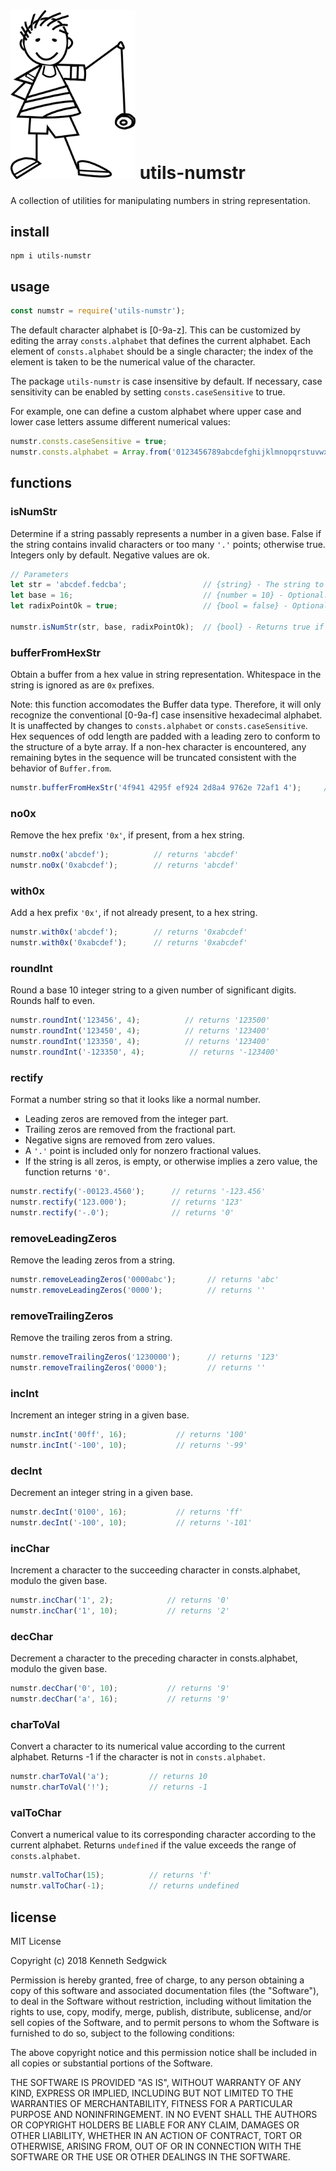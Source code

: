 # <img src="./yoyo.png" width="200" /> utils-numstr

A collection of utilities for manipulating numbers in string representation.

## install

```
npm i utils-numstr
```

## usage

```javascript
const numstr = require('utils-numstr');
```

The default character alphabet is [0-9a-z].  This can be customized by editing the array `consts.alphabet` that defines the current alphabet.  Each element of `consts.alphabet` should be a single character; the index of the element is taken to be the numerical value of the character.

The package `utils-numstr` is case insensitive by default.  If necessary, case sensitivity can be enabled by setting `consts.caseSensitive` to true.

For example, one can define a custom alphabet where upper case and lower case letters assume different numerical values:

```javascript
numstr.consts.caseSensitive = true;
numstr.consts.alphabet = Array.from('0123456789abcdefghijklmnopqrstuvwxyzABCDEFGHIJKLMNOPQRSTUVWXYZ');
```

## functions

### isNumStr

Determine if a string passably represents a number in a given base.  False if the string contains invalid characters or too many `'.'` points; otherwise true.  Integers only by default.  Negative values are ok.

```javascript
// Parameters
let str = 'abcdef.fedcba';                 // {string} - The string to test.
let base = 16;                             // {number = 10} - Optional. The ostensible base of the string.
let radixPointOk = true;                   // {bool = false} - Optional. If false, only integers are allowed.

numstr.isNumStr(str, base, radixPointOk);  // {bool} - Returns true if the string is a number in the specified base, false otherwise.
```

### bufferFromHexStr

Obtain a buffer from a hex value in string representation.  Whitespace in the string is ignored as are `0x` prefixes.

Note: this function accomodates the Buffer data type.  Therefore, it will only recognize the conventional [0-9a-f] case insensitive hexadecimal alphabet.  It is unaffected by changes to `consts.alphabet` or `consts.caseSensitive`.  Hex sequences of odd length are padded with a leading zero to conform to the structure of a byte array.  If a non-hex character is encountered, any remaining bytes in the sequence will be truncated consistent with the behavior of `Buffer.from`.

```javascript
numstr.bufferFromHexStr('4f941 4295f ef924 2d8a4 9762e 72af1 4');     // returns <Buffer 04 f9 41 42 95 fe f9 24 2d 8a 49 76 2e 72 af 14>
```


### no0x

Remove the hex prefix `'0x'`, if present, from a hex string.

```javascript
numstr.no0x('abcdef');          // returns 'abcdef'
numstr.no0x('0xabcdef');        // returns 'abcdef'
```

### with0x

Add a hex prefix `'0x'`, if not already present, to a hex string.

```javascript
numstr.with0x('abcdef');        // returns '0xabcdef'
numstr.with0x('0xabcdef');      // returns '0xabcdef'
```

### roundInt

Round a base 10 integer string to a given number of significant digits.  Rounds half to even.

```javascript
numstr.roundInt('123456', 4);          // returns '123500'
numstr.roundInt('123450', 4);          // returns '123400'
numstr.roundInt('123350', 4);          // returns '123400'
numstr.roundInt('-123350', 4);          // returns '-123400'
```

### rectify

Format a number string so that it looks like a normal number.

* Leading zeros are removed from the integer part. 
* Trailing zeros are removed from the fractional part. 
* Negative signs are removed from zero values. 
* A `'.'` point is included only for nonzero fractional values. 
* If the string is all zeros, is empty, or otherwise implies a zero value, the function returns `'0'`.

```javascript
numstr.rectify('-00123.4560');      // returns '-123.456'
numstr.rectify('123.000');          // returns '123'
numstr.rectify('-.0');              // returns '0'
```

### removeLeadingZeros

Remove the leading zeros from a string.

```javascript
numstr.removeLeadingZeros('0000abc');       // returns 'abc'
numstr.removeLeadingZeros('0000');          // returns ''
```

### removeTrailingZeros

Remove the trailing zeros from a string.

```javascript
numstr.removeTrailingZeros('1230000');      // returns '123'
numstr.removeTrailingZeros('0000');         // returns ''
```

### incInt

Increment an integer string in a given base.

```javascript
numstr.incInt('00ff', 16);           // returns '100'
numstr.incInt('-100', 10);           // returns '-99'
```

### decInt

Decrement an integer string in a given base.

```javascript
numstr.decInt('0100', 16);           // returns 'ff'
numstr.decInt('-100', 10);           // returns '-101'
```

### incChar

Increment a character to the succeeding character in consts.alphabet, modulo the given base.

```javascript
numstr.incChar('1', 2);            // returns '0'
numstr.incChar('1', 10);           // returns '2'
```

### decChar

Decrement a character to the preceding character in consts.alphabet, modulo the given base.

```javascript
numstr.decChar('0', 10);           // returns '9'
numstr.decChar('a', 16);           // returns '9'
```

### charToVal

Convert a character to its numerical value according to the current alphabet.  Returns -1 if the character is not in `consts.alphabet`.

```javascript
numstr.charToVal('a');         // returns 10
numstr.charToVal('!');         // returns -1
```

### valToChar

Convert a numerical value to its corresponding character according to the current alphabet.  Returns `undefined` if the value exceeds the range of `consts.alphabet`.

```javascript
numstr.valToChar(15);          // returns 'f'
numstr.valToChar(-1);          // returns undefined
```

## license

MIT License

Copyright (c) 2018 Kenneth Sedgwick

Permission is hereby granted, free of charge, to any person obtaining a copy
of this software and associated documentation files (the "Software"), to deal
in the Software without restriction, including without limitation the rights
to use, copy, modify, merge, publish, distribute, sublicense, and/or sell
copies of the Software, and to permit persons to whom the Software is
furnished to do so, subject to the following conditions:

The above copyright notice and this permission notice shall be included in all
copies or substantial portions of the Software.

THE SOFTWARE IS PROVIDED "AS IS", WITHOUT WARRANTY OF ANY KIND, EXPRESS OR
IMPLIED, INCLUDING BUT NOT LIMITED TO THE WARRANTIES OF MERCHANTABILITY,
FITNESS FOR A PARTICULAR PURPOSE AND NONINFRINGEMENT. IN NO EVENT SHALL THE
AUTHORS OR COPYRIGHT HOLDERS BE LIABLE FOR ANY CLAIM, DAMAGES OR OTHER
LIABILITY, WHETHER IN AN ACTION OF CONTRACT, TORT OR OTHERWISE, ARISING FROM,
OUT OF OR IN CONNECTION WITH THE SOFTWARE OR THE USE OR OTHER DEALINGS IN THE
SOFTWARE.